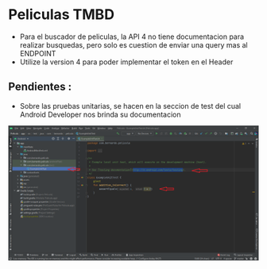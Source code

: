# Peliculas TMBD


- Para el buscador de peliculas, la API 4 no tiene documentacion para realizar busquedas, pero solo es cuestion de enviar una query mas al ENDPOINT 
- Utilize la version 4 para poder implementar el token en el Header



## Pendientes :
- Sobre las pruebas unitarias, se hacen en la seccion de test del cual Android Developer nos brinda su documentacion

<p align="center">
    <img src="pendientes/pruebas_unitarias.png"
        alt="Pruebas Unitarias"    
        width="600" />
</p>
